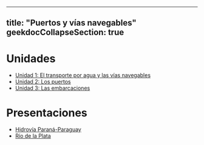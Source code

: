 
---
title: "Puertos y vías navegables"
geekdocCollapseSection: true
---

# Unidades

- [Unidad 1: El transporte por agua y las vías navegables](unidad-1)
- [Unidad 2: Los puertos](unidad-2)
- [Unidad 3: Las embarcaciones](unidad-3)

# Presentaciones

- [Hidrovía Paraná-Paraguay](presentacion-1)
- [Río de la Plata](presentacion-2)
